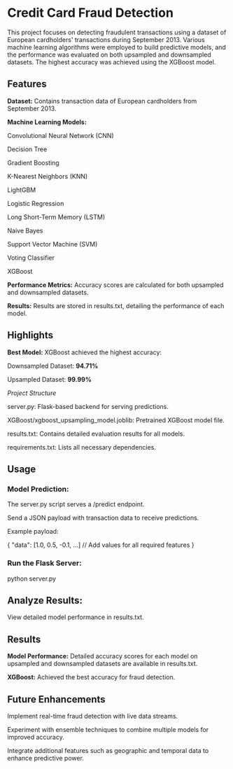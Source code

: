 # Credit Card Fraud Detection

This project focuses on detecting fraudulent transactions using a dataset of European cardholders' transactions during September 2013. Various machine learning algorithms were employed to build predictive models, and the performance was evaluated on both upsampled and downsampled datasets. The highest accuracy was achieved using the XGBoost model.

## Features

**Dataset:** Contains transaction data of European cardholders from September 2013.

**Machine Learning Models:**

Convolutional Neural Network (CNN)

Decision Tree

Gradient Boosting

K-Nearest Neighbors (KNN)

LightGBM

Logistic Regression

Long Short-Term Memory (LSTM)

Naive Bayes

Support Vector Machine (SVM)

Voting Classifier

XGBoost

**Performance Metrics:** Accuracy scores are calculated for both upsampled and downsampled datasets.

**Results:** Results are stored in results.txt, detailing the performance of each model.

## Highlights

**Best Model:** XGBoost achieved the highest accuracy:

Downsampled Dataset: **94.71%**

Upsampled Dataset: **99.99%**

_Project Structure_

server.py: Flask-based backend for serving predictions.

XGBoost/xgboost_upsampling_model.joblib: Pretrained XGBoost model file.

results.txt: Contains detailed evaluation results for all models.

requirements.txt: Lists all necessary dependencies.

## Usage

### Model Prediction:

The server.py script serves a /predict endpoint.

Send a JSON payload with transaction data to receive predictions.

Example payload:

{
"data": [1.0, 0.5, -0.1, ...] // Add values for all required features
}

### Run the Flask Server:

python server.py

## Analyze Results:

View detailed model performance in results.txt.

## Results

**Model Performance:** Detailed accuracy scores for each model on upsampled and downsampled datasets are available in results.txt.

**XGBoost:** Achieved the best accuracy for fraud detection.

## Future Enhancements

Implement real-time fraud detection with live data streams.

Experiment with ensemble techniques to combine multiple models for improved accuracy.

Integrate additional features such as geographic and temporal data to enhance predictive power.
